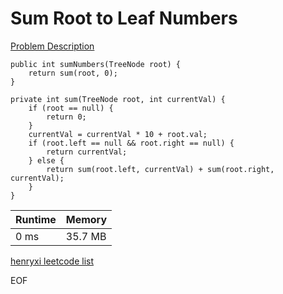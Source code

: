 # Sum Root to Leaf Numbers
[Problem Description](https://leetcode.com/problems/sum-root-to-leaf-numbers/)

```
public int sumNumbers(TreeNode root) {
    return sum(root, 0);
}

private int sum(TreeNode root, int currentVal) {
    if (root == null) {
        return 0;
    }
    currentVal = currentVal * 10 + root.val;
    if (root.left == null && root.right == null) {
        return currentVal;
    } else {
        return sum(root.left, currentVal) + sum(root.right, currentVal);
    }
}
```

| Runtime       | Memory     | 
| :------------- | :---------- |
| 0 ms | 35.7 MB	   |


[henryxi leetcode list](http://www.henryxi.com/leetcode)

EOF